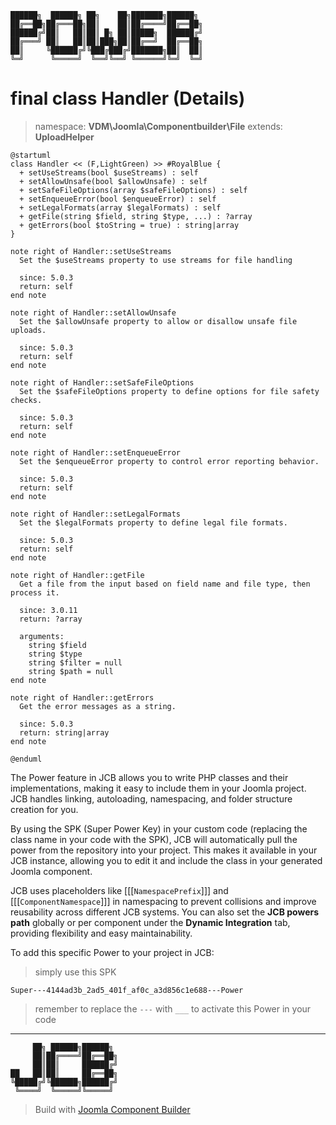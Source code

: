 ```
██████╗  ██████╗ ██╗    ██╗███████╗██████╗
██╔══██╗██╔═══██╗██║    ██║██╔════╝██╔══██╗
██████╔╝██║   ██║██║ █╗ ██║█████╗  ██████╔╝
██╔═══╝ ██║   ██║██║███╗██║██╔══╝  ██╔══██╗
██║     ╚██████╔╝╚███╔███╔╝███████╗██║  ██║
╚═╝      ╚═════╝  ╚══╝╚══╝ ╚══════╝╚═╝  ╚═╝
```
# final class Handler (Details)
> namespace: **VDM\Joomla\Componentbuilder\File**
> extends: **UploadHelper**

```uml
@startuml
class Handler << (F,LightGreen) >> #RoyalBlue {
  + setUseStreams(bool $useStreams) : self
  + setAllowUnsafe(bool $allowUnsafe) : self
  + setSafeFileOptions(array $safeFileOptions) : self
  + setEnqueueError(bool $enqueueError) : self
  + setLegalFormats(array $legalFormats) : self
  + getFile(string $field, string $type, ...) : ?array
  + getErrors(bool $toString = true) : string|array
}

note right of Handler::setUseStreams
  Set the $useStreams property to use streams for file handling

  since: 5.0.3
  return: self
end note

note right of Handler::setAllowUnsafe
  Set the $allowUnsafe property to allow or disallow unsafe file uploads.

  since: 5.0.3
  return: self
end note

note right of Handler::setSafeFileOptions
  Set the $safeFileOptions property to define options for file safety checks.

  since: 5.0.3
  return: self
end note

note right of Handler::setEnqueueError
  Set the $enqueueError property to control error reporting behavior.

  since: 5.0.3
  return: self
end note

note right of Handler::setLegalFormats
  Set the $legalFormats property to define legal file formats.

  since: 5.0.3
  return: self
end note

note right of Handler::getFile
  Get a file from the input based on field name and file type, then process it.

  since: 3.0.11
  return: ?array
  
  arguments:
    string $field
    string $type
    string $filter = null
    string $path = null
end note

note right of Handler::getErrors
  Get the error messages as a string.

  since: 5.0.3
  return: string|array
end note
 
@enduml
```

The Power feature in JCB allows you to write PHP classes and their implementations, making it easy to include them in your Joomla project. JCB handles linking, autoloading, namespacing, and folder structure creation for you.

By using the SPK (Super Power Key) in your custom code (replacing the class name in your code with the SPK), JCB will automatically pull the power from the repository into your project. This makes it available in your JCB instance, allowing you to edit it and include the class in your generated Joomla component.

JCB uses placeholders like [[[`NamespacePrefix`]]] and [[[`ComponentNamespace`]]] in namespacing to prevent collisions and improve reusability across different JCB systems. You can also set the **JCB powers path** globally or per component under the **Dynamic Integration** tab, providing flexibility and easy maintainability.

To add this specific Power to your project in JCB:

> simply use this SPK
```
Super---4144ad3b_2ad5_401f_af0c_a3d856c1e688---Power
```
> remember to replace the `---` with `___` to activate this Power in your code

---
```
     ██╗ ██████╗██████╗
     ██║██╔════╝██╔══██╗
     ██║██║     ██████╔╝
██   ██║██║     ██╔══██╗
╚█████╔╝╚██████╗██████╔╝
 ╚════╝  ╚═════╝╚═════╝
```
> Build with [Joomla Component Builder](https://git.vdm.dev/joomla/Component-Builder)

